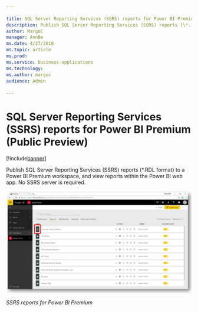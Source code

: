 ```yaml
---

title: SQL Server Reporting Services (SSRS) reports for Power BI Premium (Public Preview)
description: Publish SQL Server Reporting Services (SSRS) reports (\*.
author: MargoC
manager: AnnBe
ms.date: 4/27/2018
ms.topic: article
ms.prod: 
ms.service: business-applications
ms.technology: 
ms.author: margoc
audience: Admin

---
```

#  **SQL S**erver Reporting Services (SSRS) **reports** for Power BI Premium (Public Preview)




[!include[banner](../../../includes/banner.md)]

Publish SQL Server Reporting Services (SSRS) reports (\*.RDL format) to a Power
BI Premium workspace, and view reports within the Power BI web app. No SSRS
server is required.

![A screenshot of SSRS reports for Power BI Premium](media/sql-server-reporting-services-ssrs-reports-power-bi-premium-public-preview-1.png "A screenshot of SSRS reports for Power BI Premium")

*SSRS reports for Power BI Premium*


